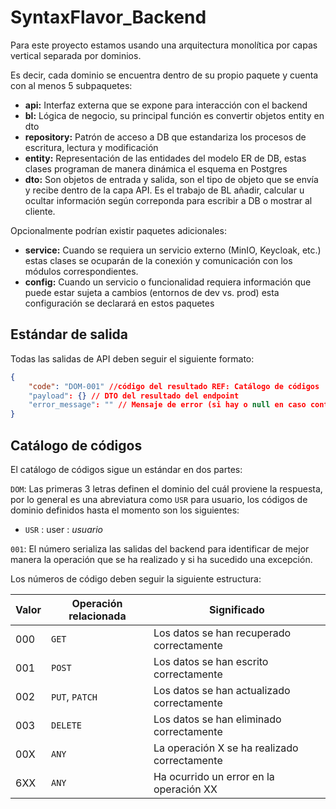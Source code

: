 # SyntaxFlavor_Backend

Para este proyecto estamos usando una arquitectura monolítica por capas vertical separada por dominios.

Es decir, cada dominio se encuentra dentro de su propio paquete y cuenta con al menos 5 subpaquetes:
- **api:** Interfaz externa que se expone para interacción con el backend
- **bl:** Lógica de negocio, su principal función es convertir objetos entity en dto
- **repository:** Patrón de acceso a DB que estandariza los procesos de escritura, lectura y modificación
- **entity:** Representación de las entidades del modelo ER de DB, estas clases programan de manera dinámica el esquema en Postgres
- **dto:** Son objetos de entrada y salida, son el tipo de objeto que se envía y recibe dentro de la capa API. Es el trabajo de BL añadir, calcular u ocultar información según correponda para escribir a DB o mostrar al cliente.

Opcionalmente podrían existir paquetes adicionales:
- **service:** Cuando se requiera un servicio externo (MinIO, Keycloak, etc.) estas clases se ocuparán de la conexión y comunicación con los módulos correspondientes.
- **config:** Cuando un servicio o funcionalidad requiera información que puede estar sujeta a cambios (entornos de dev vs. prod) esta configuración se declarará en estos paquetes

## Estándar de salida

Todas las salidas de API deben seguir el siguiente formato:

```json
{
    "code": "DOM-001" //código del resultado REF: Catálogo de códigos
    "payload": {} // DTO del resultado del endpoint
    "error_message": "" // Mensaje de error (si hay o null en caso contrario)
}
```

## Catálogo de códigos

El catálogo de códigos sigue un estándar en dos partes:

`DOM`: Las primeras 3 letras definen el dominio del cuál proviene la respuesta, por lo general es una abreviatura como `USR` para usuario, los códigos de dominio definidos hasta el momento son los siguientes:

- `USR` : user : _usuario_

`001`: El número serializa las salidas del backend para identificar de mejor manera la operación que se ha realizado y si ha sucedido una excepción.

Los números de código deben seguir la siguiente estructura:

| Valor | Operación relacionada | Significado                                  |
|-------|-----------------------|----------------------------------------------|
| 000   | `GET`                 | Los datos se han recuperado correctamente    |
| 001   | `POST`                | Los datos se han escrito correctamente       |
| 002   | `PUT`, `PATCH`        | Los datos se han actualizado correctamente   |
| 003   | `DELETE`              | Los datos se han eliminado correctamente     |
| 00X   | `ANY`                 | La operación X se ha realizado correctamente |
| 6XX   | `ANY`                 | Ha ocurrido un error en la operación XX      |